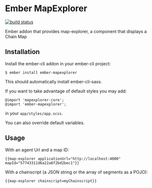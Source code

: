 # Ember MapExplorer

[![build status](https://travis-ci.org/stratumn/ember-mapexplorer.svg?branch=master)](https://travis-ci.org/stratumn/ember-mapexplorer.svg?branch=master)

Ember addon that provides map-explorer, a component that displays a Chain Map

## Installation

Install the ember-cli addon in your ember-cli project:

```
$ ember install ember-mapexplorer
```

This should automatically install ember-cli-sass.

If you want to take advantage of default styles you may add:

```
@import 'mapexplorer-core';
@import 'ember-mapexplorer';
```

in your `app/styles/app.scss`.

You can also override default variables.
 
## Usage

With an agent Url and a map ID:
```
{{map-explorer applicationUrl="http://localhost:4000" mapId="57743311d6a22a8f2bd2bec1"}}
```

With a chainscript (a JSON string or the array of segments as a POJO):
```
{{map-explorer chainscript=myChainscript}}
```
 
